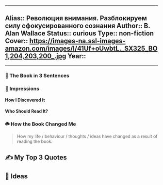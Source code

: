 
---
Alias:: Революция внимания. Разблокируем силу сфокусированного сознания
Author:: B. Alan Wallace
Status:: curious
Type:: non-fiction
Cover:: https://images-na.ssl-images-amazon.com/images/I/41Uf+oUwbtL._SX325_BO1,204,203,200_.jpg
Year::
---

---

### 🚀 The Book in 3 Sentences

### 🎨 Impressions

#### How I Discovered It

#### Who Should Read It?

### ☘️ How the Book Changed Me

> How my life / behaviour / thoughts / ideas have changed as a result of reading the book.

## ✍️ My Top 3 Quotes

## 📒 Ideas